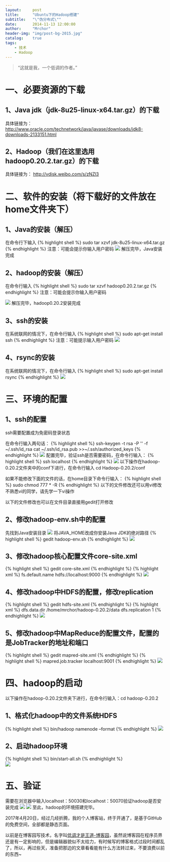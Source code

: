 ```yaml
---
layout:     post
title:      "Ubuntu下的Hadoop搭建"
subtitle:   "\"伪分布式\""
date:       2014-11-13 12:00:00
author:     "Mrchor"
header-img: "img/post-bg-2015.jpg"
catalog:	true
tags:
    - 技术
    - Hadoop
---
```


> “这就是我，一个低调的作者。”


# 一、必要资源的下载
## 1、Java jdk（jdk-8u25-linux-x64.tar.gz）的下载
具体链接为：
http://www.oracle.com/technetwork/java/javase/downloads/jdk8-downloads-2133151.html

## 2、Hadoop（我们在这里选用hadoop0.20.2.tar.gz）的下载

具体链接为：
http://vdisk.weibo.com/s/zNZl3

# 二、软件的安装（将下载好的文件放在home文件夹下）
## 1、Java的安装（解压）

在命令行下输入
{% highlight shell %}
	sudo tar xzvf jdk-8u25-linux-x64.tar.gz
{% endhighlight %}
注意：可能会提示你输入用户密码
![](http://images.cnitblog.com/blog/656602/201411/141453589914853.jpg)
解压完毕，Java安装完成

## 2、hadoop的安装（解压）

在命令行输入
{% highlight shell %}
	sudo tar xzvf hadoop0.20.2.tar.gz
{% endhighlight %}
注意：可能会提示你输入用户密码

![](http://images.cnitblog.com/blog/656602/201411/141454209446627.jpg)
解压完毕，hadoop0.20.2安装完成

## 3、ssh的安装

在系统联网的情况下，在命令行输入
{% highlight shell %}
	sudo apt-get install ssh
{% endhighlight %}
注意：可能提示输入用户密码
![](http://images.cnitblog.com/blog/656602/201411/141454327107921.jpg)
## 4、rsync的安装

在系统联网的情况下，在命令行输入
{% highlight shell %}
	sudo apt-get install rsync
{% endhighlight %}
![](http://images.cnitblog.com/blog/656602/201411/141454466781088.jpg)
# 三、环境的配置
## 1、ssh的配置

ssh需要配置成为免密码登录状态

在命令行输入两句话：
{% highlight shell %}
	ssh-keygen -t rsa -P '' -f ~/.ssh/id_rsa
	cat ~/.ssh/id_rsa.pub >>~/.ssh/authorized_keys
{% endhighlight %}
![](http://images.cnitblog.com/blog/656602/201411/141455021319742.jpg)
配置完毕，验证ssh是否需要密码，在命令行输入：
{% highlight shell %}
	ssh localhost
{% endhighlight %}
![](http://images.cnitblog.com/blog/656602/201411/141455193973685.jpg)
以下操作在hadoop-0.20.2文件夹中的conf下进行，在命令行输入 cd Hadoop-0.20.2/conf

如果不能修改下面的文件的话，在home目录下命令行输入：
{% highlight shell %}
	sudo chmod 777 * -R
{% endhighlight %}
以下的文件修改还可以用vi修改不熟悉vi的同学，请先学一下vi操作

以下的文件修改也可以在文件目录直接用gedit打开修改
## 2、修改hadoop-env.sh中的配置

先找到Java安装目录
![](http://images.cnitblog.com/blog/656602/201411/141455374915812.jpg)
将JAVA_HOME改成你安装Java JDK的绝对路径
{% highlight shell %}
	gedit hadoop-env.sh
{% endhighlight %}
![](http://images.cnitblog.com/blog/656602/201411/141455560063769.jpg)
## 3、修改hadoop核心配置文件core-site.xml
{% highlight shell %}
	gedit core-site.xml
{% endhighlight %}
{% highlight xml %}
	<configuration>
		<property>
			<name>fs.default.name</name>
			<value>hdfs://localhost:9000</value>
		</property>
	</configuration>
{% endhighlight %}
![](http://images.cnitblog.com/blog/656602/201411/141456140066867.jpg)
## 4、修改hadoop中HDFS的配置，修改replication
{% highlight shell %}
	gedit hdfs-site.xml
{% endhighlight %}
{% highlight xml %}	
	<configuration>
		<property>
           <name>dfs.data.dir</name>
           <value>/home/mrchor/hadoop-0.20.2/data</value>
		</property>
		<property>
           <name>dfs.replication</name>
           <value>1</value>
		</property>
	</configuration>
{% endhighlight %}
![](http://images.cnitblog.com/blog/656602/201411/141500502728402.jpg)
## 5、修改hadoop中MapReduce的配置文件，配置的是JobTracker的地址和端口
{% highlight shell %}
	gedit mapred-site.xml
{% endhighlight %}
{% highlight shell %}
	<configuration>
		<property>
           <name>mapred.job.tracker</name>
           <value>localhost:9001</value>
		</property>
	</configuration>
{% endhighlight %}
![](http://images.cnitblog.com/blog/656602/201411/141501126006289.jpg)
# 四、hadoop的启动
以下操作在hadoop-0.20.2文件夹下进行，在命令行输入：cd hadoop-0.20.2

## 1、格式化hadoop中的文件系统HDFS
{% highlight shell %}
	bin/hadoop namenode –format
{% endhighlight %}
![](http://images.cnitblog.com/blog/656602/201411/141457218199518.jpg)
## 2、启动hadoop环境
{% highlight shell %}
	bin/start-all.sh
{% endhighlight %}	
![](http://images.cnitblog.com/blog/656602/201411/141457331479213.jpg)
# 五、验证
需要在浏览器中输入localhost：50030和localhost：50070验证hadoop是否安装完成
![](http://images.cnitblog.com/blog/656602/201411/141457485065138.jpg)
![](http://images.cnitblog.com/blog/656602/201411/141458016478120.jpg)
至此，hadoop的环境搭建完毕。


2017年4月20日，经过几经折腾，我的个人博客站，终于开通了，是基于GitHub的免费空间，全部都是静态页面。

以前是在博客园写技术，名字叫[低调才是王道-博客园](www.cnblogs.com/cstzhou)，虽然说博客园在程序员界还是有一定影响的，但是编辑器貌似不太给力，有时候写的博客格式过段时间都乱了，所以，再过些天，准备把那边的文章看看能有什么方法转过来，不要浪费以前的东西~

